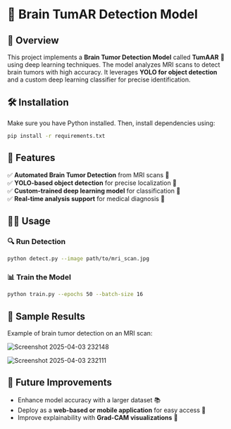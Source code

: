 # 🧠 Brain TumAR Detection Model

## 📌 Overview
This project implements a **Brain Tumor Detection Model** called **TumAAR** 🏥 using deep learning techniques. The model analyzes MRI scans to detect brain tumors with high accuracy. It leverages **YOLO for object detection** and a custom deep learning classifier for precise identification.

## 🛠 Installation
Make sure you have Python installed. Then, install dependencies using:
```bash
pip install -r requirements.txt
```

## 🎯 Features
✅ **Automated Brain Tumor Detection** from MRI scans 🏥  
✅ **YOLO-based object detection** for precise localization 🎯  
✅ **Custom-trained deep learning model** for classification 🧠  
✅ **Real-time analysis support** for medical diagnosis 📡  

## 🏃‍♂️ Usage
### 🔍 Run Detection
```bash
python detect.py --image path/to/mri_scan.jpg
```

### 📊 Train the Model
```bash
python train.py --epochs 50 --batch-size 16
```
## 📌 Sample Results
Example of brain tumor detection on an MRI scan:

![Screenshot 2025-04-03 232148](https://github.com/user-attachments/assets/8e3b9009-1a20-461d-b06e-f745bd096cd2)

![Screenshot 2025-04-03 232111](https://github.com/user-attachments/assets/7553766e-7ecc-404f-8558-5ad67529084b)


## 🚀 Future Improvements
- Enhance model accuracy with a larger dataset 📚  
- Deploy as a **web-based or mobile application** for easy access 📱  
- Improve explainability with **Grad-CAM visualizations** 🔬  

